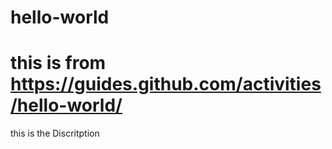 # hello-world
# this is from https://guides.github.com/activities/hello-world/
this is the Discritption
